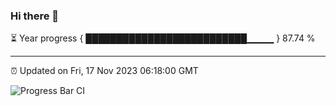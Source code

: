 ### Hi there 👋

⏳ Year progress { ██████████████████████████▁▁▁▁ } 87.74 %

---

⏰ Updated on Fri, 17 Nov 2023 06:18:00 GMT

![Progress Bar CI](https://github.com/liununu/liununu/workflows/Progress%20Bar%20CI/badge.svg)
